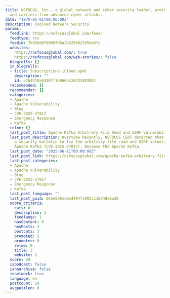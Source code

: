 ```yaml
---
title: NSFOCUS, Inc., a global network and cyber security leader, protects enterprises
  and carriers from advanced cyber attacks.
date: "1970-01-01T00:00:00Z"
description: Evolved Network Security
params:
  feedlink: https://nsfocusglobal.com/feed/
  feedtype: rss
  feedid: 7b92b98f9069fd9a2b5256927d58e6fc
  websites:
    https://nsfocusglobal.com/: true
    https://nsfocusglobal.com/web-stories/: false
  blogrolls: []
  in_blogrolls:
  - title: Subscriptions-iCloud.opml
    description: ""
    id: e1b4718a0340ff1e866dc2d733303081
  recommended: []
  recommender: []
  categories:
  - Apache
  - Apache Vulnerability
  - Blog
  - CVE-2025-27817
  - Emergency Response
  - Kafka
  relme: {}
  last_post_title: Apache Kafka Arbitrary File Read and SSRF Vulnerability (CVE-2025-27817)
  last_post_description: Overview Recently, NSFOCUS CERT detected that Apache issued
    a security bulletin to fix the arbitrary file read and SSRF vulnerabilities in
    Apache Kafka (CVE-2025-27817); Because the Apache Kafka
  last_post_date: "2025-06-11T09:00:08Z"
  last_post_link: https://nsfocusglobal.com/apache-kafka-arbitrary-file-read-and-ssrf-vulnerability-cve-2025-27817/
  last_post_categories:
  - Apache
  - Apache Vulnerability
  - Blog
  - CVE-2025-27817
  - Emergency Response
  - Kafka
  last_post_language: ""
  last_post_guid: 66ee5691c0a4494fc092c118d48a8a20
  score_criteria:
    cats: 0
    description: 3
    feedlangs: 1
    hasContent: 0
    hasPosts: 3
    postcats: 3
    promoted: 5
    promotes: 0
    relme: 0
    title: 3
    website: 2
  score: 20
  ispodcast: false
  isnoarchive: false
  innetwork: true
  language: en
  postcount: 10
  avgpostlen: 0
---
```

